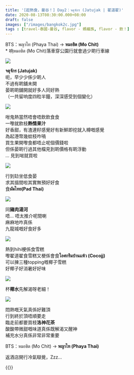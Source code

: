 ```yaml
---
title: '[趁熱食，曼谷！] Day2：จตุจักร (Jatujak | 翟道翟)'
date: 2020-08-13T08:30:00.000+08:00
draft: false
images: ["/images/bangkok2c.jpg"]
tags : [travel-泰國-曼谷, flavor - 螞蟻族, flavor - 飲！]
---
```


BTS：พญาไท (Phaya Thai) → **หมอชิต (Mo Chit)**    
\* 响หมอชิต (Mo Chit)落車穿公園行就會過少啲行車線  
  
![](/images/bangkok2c.jpg)

**จตุจักร (Jatujak)**  
呃，早少少係少啲人  
不過有啲舖未開  
晏啲啲舖開就好多人同好熱  
（一共留响度四粒半鐘，深深感受到個變化）  
  
![](/images/bangkok2c1.jpg)

咁鬼熱當然唔會唔飲飲食食  
一嚟就飲枝**熱情果汁**  
好香甜，有渣連籽感覺好有新鮮即挖就入樽嘅感覺  
為起港幣幾蚊枝咋喎  
買生果開嚟食都唔止呢個價錢啦  
但係晏啲行過其他檔見到啲價格有啲浮動  
... 見到啱就買啦  

![](/images/bangkok2c2.jpg)

行到攰坐低食晏  
求其搵間啦其實無預好好食  
食**ผัดไทย(Pad Thai)**  

![](/images/bangkok2c3.jpg)

同**豬肉湯河**  
唔... 唔太推介呢間喇  
麻麻地咋真係  
九龍城嘅好食好多  

![](/images/bangkok2c4.jpg)

熱到hihi梗係食雪糕  
嚟翟道翟食雪糕又梗係會食**ไอศกรีมบ้านแพ้ว (Cocojj)**  
可以揀三種topping嘅椰子雪糕  
好椰子好消暑好好味  

![](/images/bangkok2c5.jpg)

杯**椰水**先解渴呀老細！  

![](/images/bangkok2c6.jpg)

悶熱嘅天氣真係好難頂  
行到終於頂唔順要走  
臨走前都要買枝**洛神花茶**  
酸酸帶微甜嘅味道真係既解渴又醒神  
補充水分真係非常非常重要  
  
BTS：หมอชิต (Mo Chit) → **พญาไท (Phaya Thai)**  
  
返酒店開行冷氣瞓覺，Zzz...  




{{<bangkok>}}
